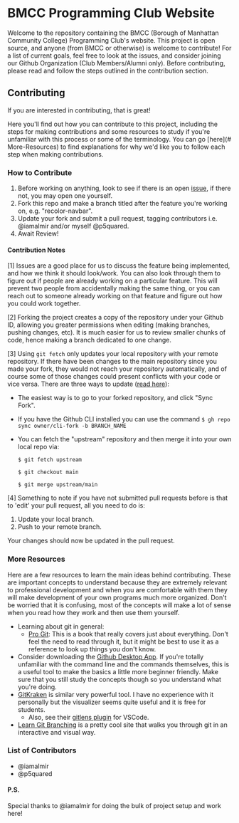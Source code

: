 # BMCC Programming Club Website

Welcome to the repository containing the BMCC (Borough of Manhattan Community College) Programming Club's website. This project is open source, and anyone (from BMCC or otherwise) is welcome to contribute! For a list of current goals, feel free to look at the issues, and consider joining our Github Organization (Club Members/Alumni only). Before contributing, please read and follow the steps outlined in the contribution section.



## Contributing

If you are interested in contributing, that is great! 

Here you'll find out how you can contribute to this project, including the steps for making contributions and some resources to study if you're unfamiliar with this process or some of the terminology.  You can go [here](# More-Resources) to find explanations for why we'd like you to follow each step when making contributions.



### How to Contribute

1. Before working on anything, look to see if there is an open [issue](https://github.com/Program-BMCC/club-website/issues), if there not, you may open one yourself.
2. Fork this repo and make a branch titled after the feature you're working on, e.g. "recolor-navbar".
3. Update your fork and submit a pull request, tagging contributors i.e. @iamalmir and/or myself @p5quared.
4. Await Review!

#### Contribution Notes

[1] Issues are a good place for us to discuss the feature being implemented, and how we think it should look/work. You can also look through them to figure out if people are already working on a particular feature. This will prevent two people from accidentally making the same thing, or you can reach out to someone already working on that feature and figure out how you could work together.

[2] Forking the project creates a copy of the repository under your Github ID, allowing you greater permissions when editing (making branches, pushing changes, etc). It is much easier for us to review smaller chunks of code, hence making a branch dedicated to one change. 

[3] Using `git fetch` only updates your local repository with your remote repository. If there have been changes to the main repository since you made your fork, they would not reach your repository automatically, and of course some of those changes could present conflicts with your code or vice versa. There are three ways to update ([read here](https://docs.github.com/en/pull-requests/collaborating-with-pull-requests/working-with-forks/syncing-a-fork)):

* The easiest way is to go to your forked repository, and click "Sync Fork".

* If you have the Github CLI installed you can use the command `$ gh repo sync owner/cli-fork -b BRANCH_NAME`

* You can fetch the "upstream" repository and then merge it into your own local repo via:

  `$ git fetch upstream`

  `$ git checkout main`

  `$ git merge upstream/main`

[4] Something to note if you have not submitted pull requests before is that to 'edit' your pull request, all you need to do is:

1. Update your local branch.
2. Push to your remote branch.

Your changes should now be updated in the pull request.

### More Resources

Here are a few resources to learn the main ideas behind contributing. These are important concepts to understand because they are extremely relevant to professional development and when you are comfortable with them they will make development of your own programs much more organized. Don't be worried that it is confusing, most of the concepts will make a lot of sense when you read how they work and then use them yourself.

* Learning about git in general:
  * [Pro Git](https://git-scm.com/book/en/v2): This is a book that really covers just about everything. Don't feel the need to read through it, but it might be best to use it as a reference to look up things you don't know. 
* Consider downloading the [Github Desktop App](https://desktop.github.com/). If you're totally unfamiliar with the command line and the commands themselves, this is a useful tool to make the basics a little more beginner friendly. Make sure that you still study the concepts though so you understand what you're doing.
* [GitKraken](https://www.gitkraken.com/) is similar very powerful tool. I have no experience with it personally but the visualizer seems quite useful and it is free for students.
  * Also, see their [gitlens plugin](https://marketplace.visualstudio.com/items?itemName=eamodio.gitlens) for VSCode.
* [Learn Git Branching](https://learngitbranching.js.org/) is a pretty cool site that walks you through git in an interactive and visual way.



### List of Contributors

* @iamalmir
* @p5quared

#### P.S.

Special thanks to @iamalmir for doing the bulk of project setup and work here!